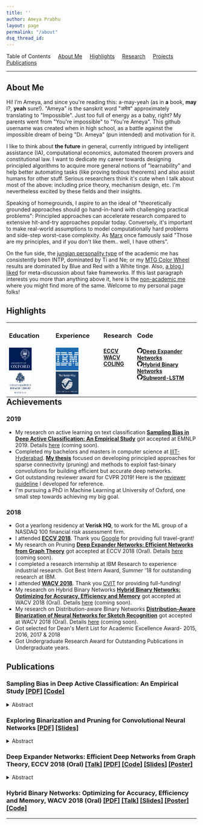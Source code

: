 ```yaml
---
title: ''
author: Ameya Prabhu
layout: page
permalink: "/about"
dsq_thread_id:
---
```

Table of Contents     [About Me](#biography)     [Highlights](#highlights)     [Research](#research)    
 [Projects](#projects)     [Publications](#publications)

---

## <a name="biography" id="biography"></a>About Me

Hi! I’m Ameya, and since you're reading this: a-may-yeah (as in __a__ book, __may__ I?, __yeah__ sure!). "Ameya" is the sanskrit word "अमेय" approximately translating to "Impossible". Just too full of energy as a baby, right? My parents went from "You're impossible" to "You're Ameya". This github username was created when in high school, as a battle against the impossible dream of being "Dr. Ameya" (pun intended) and motivation for it.

I like to think about **the future** in general, currently intrigued by intelligent assistance (IA), computational economics, automated theorem provers and constitutional law. I want to dedicate my career towards designing principled algorithms to acquire more general notions of "learnability" and help better automating tasks (like proving tedious theorems) and also assist humans for other stuff. Serious researchers think it's cute when I talk about most of the above: including price theory, mechanism design, etc. I'm nevertheless excited by these fields and their insights.

Speaking of homegrounds, I aspire to an the ideal of "theoretically grounded approaches should go hand-in-hand with challenging practical problems": Principled approaches can accelerate research compared to extensive hit-and-try approaches popular today. Conversely, it's important to make real-world assumptions to model computationally hard problems and side-step worst-case complexity. As [Marx](https://en.wikipedia.org/wiki/Groucho_Marx) once famously said "Those are my principles, and if you don't like them.. well, I have others".

On the fun side, the [jungian personality type](https://slatestarcodex.com/2014/05/27/on-types-of-typologies/) of the academic me has consistently been INTP, dominated by Ti and Ne; or my [MTG Color Wheel](https://medium.com/s/story/the-mtg-color-wheel-c9700a7cf36d) results are dominated by Blue and Red with a White tinge. Also, [a blog I liked](https://www.lesswrong.com/posts/wDP4ZWYLNj7MGXWiW/in-praise-of-fake-frameworks) for meta-discussion about fake frameworks. If this last paragraph interests you more than anything above it, here is the [non-academic me](https://bayesianconspirator.github.io/about/) where you might find more of the same. Welcome to my personal page folks!

## <a name="highlights" id="highlights"></a>Highlights

<table style="border-collapse: collapse; border: none; margin: 0px auto;" width="100%" align='left'> <tr style="border: none;"> <td style="border: none; "><h3>Education</h3></td><td style="border: none; "><h3>Experience</h3></td><td style="border: none; "><h3>Research</h3></td> <td style="border: none; "><h3>Code</h3></td> </tr> <tr> <td style="border: none; "> <img src="https://raw.githubusercontent.com/drimpossible/drimpossible.github.io/master/images/Oxford.png" height="60px" width="60px" /> <img src="https://raw.githubusercontent.com/drimpossible/drimpossible.github.io/master/images/IIITH.png" height="60px" width="60px" /> </td> <td style="border: none; "> <img src="https://raw.githubusercontent.com/drimpossible/drimpossible.github.io/master/images/IBM.png" height="60px" width="60px" /> <img src="https://raw.githubusercontent.com/drimpossible/drimpossible.github.io/master/images/Verisk.jpg" height="60px" width="60px" /></td> <td style="vertical-align: top;"><strong> <a href="http://openaccess.thecvf.com/content_ECCV_2018/papers/Ameya_Prabhu_Deep_Expander_Networks_ECCV_2018_paper.pdf"> ECCV</a><br/> <a href="https://arxiv.org/abs/1804.03867">WACV</a><br/> <a href="https://aclanthology.info/papers/C16-1234/c16-1234">COLING</a><br/><br/> </strong></td> <td style="vertical-align: top;"><strong>
<a href="https://github.com/drimpossible/Deep-Expander-Networks"><img src="https://raw.githubusercontent.com/drimpossible/drimpossible.github.io/master/images/github.png" height="15px" width="15px">Deep Expander Networks</a><br/>
<a href="https://github.com/erilyth/HybridBinaryNetworks-WACV18"><img src="https://raw.githubusercontent.com/drimpossible/drimpossible.github.io/master/images/github.png" height="15px" width="15px">Hybrid Binary Networks</a><br/>
<a href="https://github.com/drimpossible/Sub-word-LSTM"><img src="https://raw.githubusercontent.com/drimpossible/drimpossible.github.io/master/images/github.png" height="15px" width="15px">Subword-LSTM</a><br/>
</strong></td>
</tr>
</table>

## <a name="achievements" id="achievements"></a>Achievements

### 2019

* My research on active learning on text classification [**Sampling Bias in Deep Active Classification: An Empirical Study**](https://github.com/drimpossible/drimpossible.github.io/blob/master/documents/Active-Sampling-Bias.pdf) got accepted at EMNLP 2019. Details [here]() (coming soon).
* Completed my bachelors and masters in computer science at [IIIT-Hyderabad](http://www.iiit.ac.in). [**My thesis**](https://github.com/drimpossible/drimpossible.github.io/blob/master/documents/Thesis.pdf) focused on developing principled approaches for sparse connectivity (pruning) and methods to exploit fast-binary convolutions for building efficient but accurate deep networks.
* Got outstanding reviewer award for CVPR 2019! Here is the [reviewer guideline](/blog/life/reviewing_for_dummies/) I developed for reference.
* I'm pursuing a PhD in Machine Learning at University of Oxford, one small step towards achieving my big goal.

### 2018

* Got a yearlong residency at **Verisk HQ**, to work for the ML group of a NASDAQ 100 financial risk assessment firm.
* I attended [**ECCV 2018**](https://eccv2018.org/). Thank you [Google](https://ai.google/research/) for providing full travel-grant!
* My research on Pruning [**Deep Expander Networks: Efficient Networks from Graph Theory**](http://openaccess.thecvf.com/content_ECCV_2018/papers/Ameya_Prabhu_Deep_Expander_Networks_ECCV_2018_paper.pdf) got accepted at ECCV 2018 (Oral). Details [here]() (coming soon).
* I completed a research internship at IBM Research to experience industrial research. Got Best Intern Award, Summer '18 for outstanding research at IBM.
* I attended [**WACV 2018**](http://wacv18.wacv.net/). Thank you [CVIT](http://cvit.iiit.ac.in/) for providing full-funding!
* My research on Hybrid Binary Networks [**Hybrid Binary Networks: Optimizing for Accuracy, Efficiency and Memory**](https://arxiv.org/abs/1804.03867) got accepted at WACV 2018 (Oral). Details [here]() (coming soon).
* My research on Distribution-aware Binary Networks [**Distribution-Aware Binarization of Neural Networks for Sketch Recognition**](https://arxiv.org/abs/1804.02941) got accepted at WACV 2018 (Oral). Details [here]() (coming soon).
* Got selected for Dean's Merit List for Academic Excellence Award- 2015, 2016, 2017 & 2018
* Got Undergraduate Research Award for Outstanding Publications in Undergraduate years.

## <a name="publications" id="publications"> Publications

### Sampling Bias in Deep Active Classification: An Empirical Study [\[PDF\]](https://github.com/drimpossible/drimpossible.github.io/blob/master/documents/Active-Sampling-Bias.pdf) [\[Code\]](https://github.com/drimpossible/Sampling-Bias-Active-Learning)
<details> <summary><a>Abstract</a></summary>
The exploding cost and time needed for data labeling and model training are bottlenecks for training DNN models on large datasets. Identifying smaller representative data samples with strategies like active learning can help mitigate such bottlenecks. Previous works on active learning in NLP identify the problem of sampling bias in the samples acquired by uncertainty-based querying and develop costly approaches to address it. Using a large empirical study, we demonstrate that active set selection using the posterior entropy of deep models like FastText.zip (FTZ) is robust to sampling biases and to various algorithmic choices (query size and strategies) unlike that suggested by traditional literature. We also show that FTZ based query strategy produces sample sets similar to those from more sophisticated approaches (e.g ensemble net-
works). Finally, we show the effectiveness of the selected samples by creating tiny high quality datasets, and utilizing them for fast and cheap training of large models. Based on the above, we propose a simple baseline for deep active text classification that outperforms the state-of-the-art. We expect the presented work to be useful and informative for dataset compression and for problems involving active, semi-supervised or online learning scenarios.
</details>


### Exploring Binarization and Pruning for Convolutional Neural Networks [\[PDF\]](https://github.com/drimpossible/drimpossible.github.io/blob/master/documents/Thesis.pdf) [\[Slides\]](https://docs.google.com/presentation/d/1eNIW_jKwSaADMQb9chthUE6KgXaqYmUmhvO1cPeofrM/edit?usp=sharing)
<details> <summary><a>Abstract</a></summary>
Deep learning models have evolved remarkably, and are pushing the state-of-the-art in various problemsacross domains.  At the same time, the complexity and the amount of resources these DNNs consumehas greatly increased.  Today’s DNNs are computationally intensive to train and run, especially Con-volutional Neural Networks (CNNs) used for vision applications.  They also occupy a large amount ofmemory and consume a large amount of power during training.  This poses a major roadblock to thedeployment of such networks, especially in real-time applications or on resource-limited devices.  Twomethods have shown promise in compressing CNNs: (i) Binarization and (ii) Pruning. We explore thesetwo methods in this thesis.
</details>


### Deep Expander Networks: Efficient Deep Networks from Graph Theory, ECCV 2018 (Oral) [\[Talk\]](https://www.youtube.com/watch?v=0poGlFx1OBU) [\[PDF\]](http://openaccess.thecvf.com/content_ECCV_2018/papers/Ameya_Prabhu_Deep_Expander_Networks_ECCV_2018_paper.pdf) [\[Code\]](https://github.com/drimpossible/Deep-Expander-Networks) [\[Slides\]](https://github.com/drimpossible/drimpossible.github.io/blob/master/documents/AmeyaGirishAnoop_ExpanderECCV.pdf) [\[Poster\]](https://github.com/drimpossible/drimpossible.github.io/blob/master/documents/Expander_Poster.pdf)
<details> <summary><a>Abstract</a></summary>
Efficient CNN designs like ResNets and DenseNet were proposed to improve accuracy vs efficiency trade-offs. They essentially increased the connectivity, allowing efficient information flow across layers. Inspired by these techniques, we propose to model connections between filters of a CNN using graphs which are simultaneously sparse and well connected. Sparsity results in efficiency while well connectedness can preserve the expressive power of the CNNs. We use a well-studied class of graphs from theoretical computer science that satisfies these properties known as Expander graphs. Expander graphs are used to model connections between filters in CNNs to design networks called X-Nets. We present two guarantees on the connectivity of X-Nets: Each node influences every node in a layer in logarithmic steps, and the number of paths between two sets of nodes is proportional to the product of their sizes. We also propose efficient training and inference algorithms, making it possible to train deeper and wider X-Nets effectively.
Expander based models give a 4% improvement in accuracy on MobileNet over grouped convolutions, a popular technique, which has the same sparsity but worse connectivity. X-Nets give better performance trade-offs than the original ResNet and DenseNet-BC architectures. We achieve model sizes comparable to state-of-the-art pruning techniques using our simple architecture design, without any pruning. We hope that this work motivates other approaches to utilize results from graph theory to develop efficient network architectures.
</details>


### Hybrid Binary Networks: Optimizing for Accuracy, Efficiency and Memory, WACV 2018 (Oral) [\[PDF\]](https://arxiv.org/abs/1804.03867) [\[Talk\]](https://www.youtube.com/watch?v=QhhRkewA2r0) [\[Slides\]]() [\[Poster\]]() [\[Code\]]() 
---
